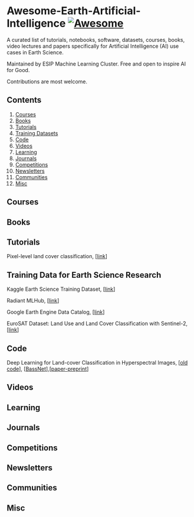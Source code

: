 # Awesome-Earth-Artificial-Intelligence [![Awesome](https://awesome.re/badge.svg)](https://awesome.re)

A curated list of tutorials, notebooks, software, datasets, courses, books, video lectures and papers specifically for Artificial Intelligence (AI) use cases in Earth Science.

Maintained by ESIP Machine Learning Cluster. Free and open to inspire AI for Good.

Contributions are most welcome. 

## Contents

1. [Courses](#courses)
2. [Books](#books)
3. [Tutorials](#tutorials)
4. [Training Datasets](#traningdata)
5. [Code](#code)
6. [Videos](#videos)
7. [Learning](#learning)
8. [Journals](#journals)
9. [Competitions](#competitions)
10. [Newsletters](#newsletters)
11. [Communities](#communities)
12. [Misc](#misc)

## Courses



## Books


## Tutorials

Pixel-level land cover classification, [[link](https://github.com/Azure/pixel_level_land_classification)]

## Training Data for Earth Science Research

Kaggle Earth Science Training Dataset, [[link](https://www.kaggle.com/search?q=tag%3A%22earth+science%22+in%3Adatasets)]

Radiant MLHub, [[link](https://www.mlhub.earth/#datasets)]

Google Earth Engine Data Catalog, [[link](https://developers.google.com/earth-engine/datasets/catalog)]

EuroSAT Dataset: Land Use and Land Cover Classification with Sentinel-2, [[link](https://github.com/phelber/EuroSAT)]

## Code

Deep Learning for Land-cover Classification in Hyperspectral Images, [[old code](https://github.com/KGPML/Hyperspectral)], [[BassNet](https://github.com/hbutsuak95/BASS-Net)],[[paper-preprint](https://arxiv.org/abs/1612.00144)]

## Videos


## Learning


## Journals


## Competitions


## Newsletters


## Communities


## Misc


  

